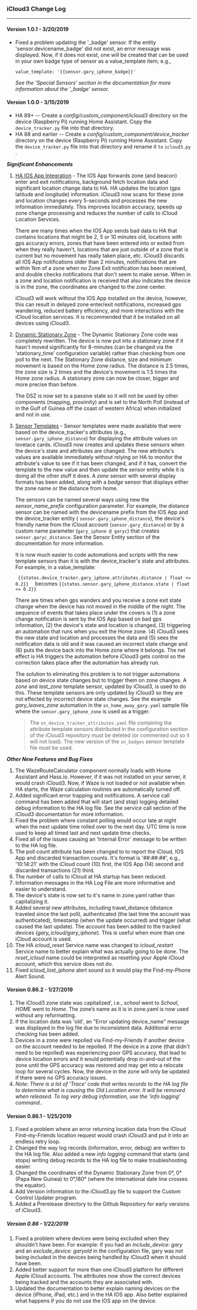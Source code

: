 ### iCloud3 Change Log

-------------------------------------------------------------------------------------------------------------------------------------------------------

#### Version 1.0.1 - 3/20/2019

- Fixed a problem updating the '_badge' sensor. If the entity 'sensor.devicename_badge' did not exist, an error message was displayed. Now, if it does not exist, one will be created that can be used in your own badge type of sensor as a value_template item; e.g., 

  ```
  value_template: '{{sensor.gary_iphone_badge}}'
  ```

  *See the 'Special Sensors' section in the documentation for more information about the '_badge' sensor.*

  

#### Version 1.0.0 - 3/15/2019

- HA 89+ -- Create a *config/custom_component/icloud3* directory on the device (Raspberry Pi) running Home Assistant. Copy the  ``` device_tracker.py ``` file into that directory.
- HA 88 and earlier --   Create a *config/custom_component/device_tracker* directory on the device (Raspberry Pi) running Home Assistant. Copy the  ``` device_tracker.py ```  file into that directory and rename it ``` to ``` ``` icloud3.py ``` .

***Significant Enhancements***

1. [HA IOS App Integration]() - The IOS App forwards zone (and beacon) enter and exit notifications, background fetch location data and significant location change data to HA. HA updates the location (gps latitude and longitude) information. iCloud3 now scans for these zone and location changes every 5-seconds and processes the new information immediately. This improves location accuracy, speeds up zone change processing and reduces the number of calls to iCloud Location Services. 

   There are many times when the IOS App sends bad data to HA that contains locations that might be 2, 5 or 10 minutes old, locations with gps accuracy errors, zones that have been entered into or exited from when they really haven't, locations that are just outside of a zone that is current but no movement has really taken place, etc. iCloud3 discards all IOS App notifications older than 2 minutes, notifications  that are within 1km of a zone when no Zone Exit notification has been received, and double checks notifications that don't seem to make sense. When in a zone and location notification is received that also indicates the device is in the zone, the coordinates are changed to the zone center.

   iCloud3 will work without the IOS App installed on the device, however, this can result in delayed zone enter/exit notifications, increased gps wandering, reduced battery efficiency, and more interactions with the iCloud location services. It is recommended that it be installed on all devices using iCloud3.

2. [Dynamic Stationary Zone]() - The Dynamic Stationary Zone code was completely rewritten. The device is now put into a stationary zone if it hasn't moved significantly for 8-minutes (can be changed via the 'stationary_time' configuration variable) rather than checking from one poll to the next. The Stationary Zone distance, size and minimum movement is based on the Home zone radius. The distance is 2.5 times, the zone size is 2 times and the device's movement is 1.5 times the Home zone radius. A stationary zone can now be closer, bigger and more precise than before.

   The DSZ is now set to a passive state so it will not be used by other components (mapping, proximity) and is set to the North Poll (instead of in the Gulf of Guinea off the coast of western Africa) when initialized and not in use.

3. [Sensor Templates]() - Sensor templates were made available that were based on the device_tracker's attributes (e.g., ``` sensor.gary_iphone_distance ```) for displaying the attribute values on lovelace cards. iCloud3 now creates and updates these sensors when the device's state and attributes are changed. The new attribute's values are available immediately without relying on HA to monitor the attribute's value to see if it has been changed, and if it has, convert the template to the new value and then update the sensor entity while it is doing all the other stuff it does. A  *zone* sensor with several display formats has been added, along with a *badge* sensor that displays either the zone name or the distance from home.

   The sensors can be named several ways using new the *sensor_name_prefix* configuration parameter. For example, the distance sensor can be named with the devicename prefix from the IOS App and the device_tracker entity ( ``` sensor.gary_iphone_distance ```), the device's friendly name from the iCloud account (``` sensor.gary_distance ```) or by a custom name parameter (``` gary_iphone @ garyc ```) that creates ``` sensor.garyc_distance ```.  See the Sensor Entity section of the documentation for more information.

   It is now much easier to code automations and scripts with the new template sensors than it is with the device_tracker's state and attributes. For example, in a value_template: 

   ```  {{states.device_tracker.gary_iphone.attributes.distance | float <= 0.2}}   ```  becomes  ``` {{states.sensor.gary_iphone_distance.state | float <= 0.2}} ```

   There are times when gps wanders and you receive a zone exit state change when the device has not moved in the middle of the night. The sequence of events that takes place under the covers is (1) a zone change notification is sent by the IOS App based on bad gps information, (2) the device's state and location is changed, (3) triggering an automation that runs when you exit the Home zone. (4) iCloud3 sees the new state and location and processes the data and (5) sees the notification data is old and it was caused an incorrect state change and (6) puts the device back into the Home zone where it belongs. The net effect is HA triggers the automation before iCloud3 gets control so the correction takes place after the automation has already run.

   The solution to eliminating this problem is to not trigger automations based on device state changes but to trigger them on zone changes. A *zone* and *last_zone* template sensor, updated by iCloud3, is used to do this. These template sensors are only updated by iCloud3 so they are not effected by incorrect device state changes.  See the example *gary_leaves_zone* automation in the ``` sn_home_away_gary.yaml ``` sample file where the ``` sensor.gary_iphone_zone ``` is used as a trigger. 

   > The  ``` sn_device_tracker_attributes.yaml ``` file containing the attribute template sensors distributed in the configuration section of the iCloud3 repository must be deleted (or commented out so it will not load). The new version of the  ``` sn_badges ``` sensor template file must be used.

***Other New Features and Bug Fixes***

1. The WazeRouteCalculator component normally loads with Home Assistant and Hass.io. However, if it was not installed on your server, it would crash iCloud3. Now, if Waze is not loaded or not available  when HA starts, the Waze calculation routines are automatically turned off.
2. Added significant error trapping and notifications. A service call command has been added that will start (and stop) logging detailed debug information to the HA log file. See the service call section of the iCloud3 documentation for more information.
3. Fixed the problem where constant polling would occur late at night when the next update time rolled over to the next day. UTC time is now used to keep all timed last and next update time checks.
4. Fixed all of the issues causing an 'Internal Error' message to be written to the HA log file.
5. The poll count attribute has been changed to to report the iCloud, IOS App and discarded transaction counts. It's format is '##:##:##', e.g., '10:14:21' with the iCloud count (10) first, the IOS App (14) second and discarded transactions (21) third.
6. The number of calls to iCloud at HA startup has been reduced.
7. Information messages in the HA Log File are more informative and easier to understand.
8. The device's state is now set to it's name in zone.yaml rather than capitalizing it.
9. Added several new attributes, including travel_distance (distance traveled since the last poll), authenticated (the last time the account was authenticated), timestamp (when the update occurred) and trigger (what caused the last update). The account has been added to the tracked devices (*gary_icloud/gary_iphone*). This is useful when more than one iCloud account is used.
10. The HA *icloud_reset* Service name was changed to *icloud_restart* Service name to better explain what was actually going to be done. The *reset_icloud* name could be interpreted as resetting your Apple iCloud account, which this service does not do.
11. Fixed *icloud_lost_iphone*  alert sound so it would play the Find-my-Phone Alert Sound.



#### Version 0.86.2 - 1/27/2019

1. The iCloud3 zone state was capitalized’, i.e., *school* went to *School*, *HOME* went to *Home*. The zone’s name as it is in zone.yaml is now used without any reformatting.
2. If the location data was 'old', an "Error updating device_name" message was displayed in the log file due to inconsistent data. Additional error checking has been added.
3. Devices in a zone were repolled via Find-my-Friends if another device on the account needed to be repolled. If the device in a zone (that didn't need to be repolled) was experiencing poor GPS accuracy, that lead to device location errors and it would potentially drop in-and-out of the zone until the GPS accuracy was restored and may get into a relocate loop for several cycles. Now, the device in the zone will only be updated if there were no GPS accuracy issues.
4. *Note: There is a lot of 'Trace' code that writes records to the HA log file to determine what is causing the Old Location error. It will be removed when released. To log very debug information, use the 'info logging' command..*



#### Version 0.86.1 - 1/25/2019

1. Fixed a problem where an error returning location data from the iCloud Find-my-Friends location request would crash iCloud3 and put it into an endless retry loop.
2. Changed the way log records (information, error, debug) are written to the HA log file. Also added a new *info logging* command that starts (and stops) writing debug records to the HA log file to make troubleshooting easier.
3. Changed the coordinates of the Dynamic Stationary Zone from 0°, 0° (Papa New Guinea) to 0°,180° (where the international date line crosses the equator).
4. Add Version information to the iCloud3.py file to support the Custom Control Updater program.
5. Added a Prerelease directory to the Github Repository for early versions of iCloud3.

##### Version 0.86 - 1/22/2019

1. Fixed a problem where devices were being excluded when they shouldn't have been. For example: if you had an *include_device: gary* and an *exclude_device: garyold* in the configuration file, gary was not being included in the devices being handled by iCloud3 when it should have been.
2. Added better support for more than one iCloud3 platform for different Apple iCloud accounts. The attributes now show the correct devices being tracked and the accounts they are associated with.
3. Updated the documentation to better explain naming devices on the device (iPhone, iPad, etc.) and in the HA IOS app. Also better explained what happens if you do not use the IOS app on the device.